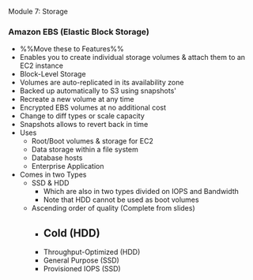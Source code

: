 Module 7: Storage

### Amazon EBS (Elastic Block Storage)
- %%Move these to Features%%
- Enables you to create individual storage volumes & attach them to an EC2 instance
- Block-Level Storage
- Volumes are auto-replicated in its availability zone
- Backed up automatically to S3 using snapshots'
- Recreate a new volume at any time
- Encrypted EBS volumes at no additional cost
- Change to diff types or scale capacity
- Snapshots allows to revert back in time
- Uses
	- Root/Boot volumes & storage for EC2
	- Data storage within a file system
	- Database hosts
	- Enterprise Application
- Comes in two Types
	- SSD & HDD
		- Which are also in two types divided on IOPS and Bandwidth
		- Note that HDD cannot be used as boot volumes
	- Ascending order of quality (Complete from slides)
		- Cold (HDD)
			- 
		- Throughput-Optimized (HDD)
		- General Purpose (SSD)
		- Provisioned IOPS (SSD)